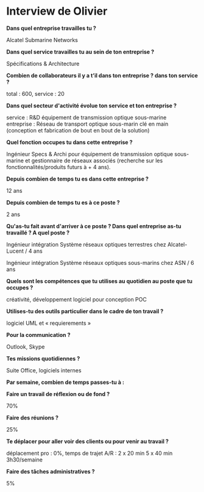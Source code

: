 # Interview de Olivier

**Dans quel entreprise travailles tu ?**

Alcatel Submarine Networks

**Dans quel service travailles tu au sein de ton entreprise ?**

Spécifications & Architecture

**Combien de collaborateurs il y a t’il dans ton entreprise ? dans ton service ?**
 
total : 600, service : 20

**Dans quel secteur d'activité évolue ton service et ton entreprise ?**

service : R&D équipement de transmission optique sous-marine  
entreprise : Réseau de transport optique sous-marin clé en main (conception et fabrication de bout en bout de la solution)

**Quel fonction occupes tu dans cette entreprise ?**

Ingénieur Specs & Archi pour équipement de transmission optique sous-marine et gestionnaire de réseaux associés (recherche sur les fonctionnalités/produits futurs à + 4 ans).

**Depuis combien de temps tu es dans cette entreprise ?**

12 ans

**Depuis combien de temps tu es à ce poste ?**

2 ans

**Qu'as-tu fait avant d'arriver à ce poste ? Dans quel entreprise as-tu travaillé ? A quel poste ?**

Ingénieur intégration Système réseaux optiques terrestres chez Alcatel-Lucent / 4 ans

Ingénieur intégration Système réseaux optiques sous-marins chez ASN / 6 ans

**Quels sont les compétences que tu utilises au quotidien au poste que tu occupes ?**

créativité, développement logiciel pour conception POC

**Utilises-tu des outils particulier dans le cadre de ton travail ?**

logiciel UML et « requierements »

**Pour la communication ?**

Outlook, Skype

**Tes missions quotidiennes ?**

Suite Office, logiciels internes

**Par semaine, combien de temps passes-tu à :**

**Faire un travail de réflexion ou de fond ?**

70%

**Faire des réunions ?**

25%

**Te déplacer pour aller voir des clients ou pour venir au travail ?**

déplacement pro : 0%, temps de trajet A/R : 2 x 20 min 
5 x 40 min 
3h30/semaine

**Faire des tâches administratives ?**

5%
